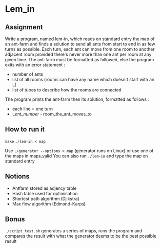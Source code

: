 # Lem_in

## Assignment

Write a program, named lem-in, which reads on standard entry the map of an ant-farm and finds a solution to send all ants from start to end in as few turns as possible.
Each turn, each ant can move from one room to another adjacent room provided there's never more than one ant per room at any given time.
The ant-farm must be formatted as followed, else the program exits with an error statement :
- number of ants
- list of all rooms (rooms can have any name which doesn't start with an L)
- list of tubes to describe how the rooms are connected

The program prints the ant-farm then its solution, formatted as follows :
- each line = one turn
- L*ant_number* - room_the_ant_moves_to

## How to run it

`make`
`./lem-in < map`

Use `./generator --options > map` (generator runs on Linux) or use one of the maps in maps_valid
You can also run `./lem-in` and type the map on standard entry

## Notions

- Antfarm stored as adjency table
- Hash table used for optimisation
- Shortest path algorithm (Djikstra)
- Max flow algorithm (Edmond-Karps)

## Bonus

`./script_test.sh` generates a series of maps, runs the program and compares the result with what the generator deems to be the best possible result
